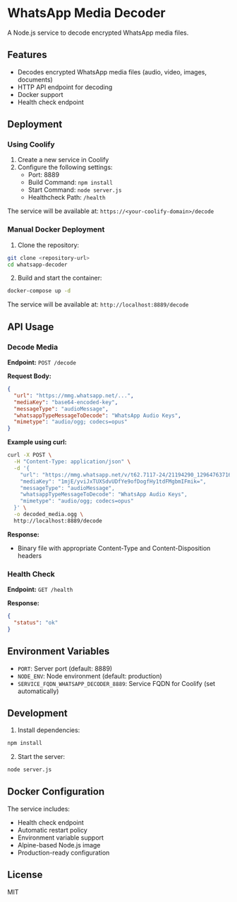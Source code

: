 # WhatsApp Media Decoder

A Node.js service to decode encrypted WhatsApp media files.

## Features

- Decodes encrypted WhatsApp media files (audio, video, images, documents)
- HTTP API endpoint for decoding
- Docker support
- Health check endpoint

## Deployment

### Using Coolify

1. Create a new service in Coolify
2. Configure the following settings:
   - Port: 8889
   - Build Command: `npm install`
   - Start Command: `node server.js`
   - Healthcheck Path: `/health`

The service will be available at: `https://<your-coolify-domain>/decode`

### Manual Docker Deployment

1. Clone the repository:

```bash
git clone <repository-url>
cd whatsapp-decoder
```

2. Build and start the container:

```bash
docker-compose up -d
```

The service will be available at: `http://localhost:8889/decode`

## API Usage

### Decode Media

**Endpoint:** `POST /decode`

**Request Body:**

```json
{
  "url": "https://mmg.whatsapp.net/...",
  "mediaKey": "base64-encoded-key",
  "messageType": "audioMessage",
  "whatsappTypeMessageToDecode": "WhatsApp Audio Keys",
  "mimetype": "audio/ogg; codecs=opus"
}
```

**Example using curl:**

```bash
curl -X POST \
  -H "Content-Type: application/json" \
  -d '{
    "url": "https://mmg.whatsapp.net/v/t62.7117-24/21194290_1296476371623670_179004075373174348_n.enc?ccb=11-4&oh=01_Q5AaIPh0HEsmQYGqXEgvfRKhO_SreEcAzRLpGQJGa4APyiDy&oe=67D5FCF8&_nc_sid=5e03e0",
    "mediaKey": "1mjE/yviJxTUXSdvUDfYe9ofDogfHy1tdFMgbmIFmik=",
    "messageType": "audioMessage",
    "whatsappTypeMessageToDecode": "WhatsApp Audio Keys",
    "mimetype": "audio/ogg; codecs=opus"
  }' \
  -o decoded_media.ogg \
  http://localhost:8889/decode
```

**Response:**

- Binary file with appropriate Content-Type and Content-Disposition headers

### Health Check

**Endpoint:** `GET /health`

**Response:**

```json
{
  "status": "ok"
}
```

## Environment Variables

- `PORT`: Server port (default: 8889)
- `NODE_ENV`: Node environment (default: production)
- `SERVICE_FQDN_WHATSAPP_DECODER_8889`: Service FQDN for Coolify (set automatically)

## Development

1. Install dependencies:

```bash
npm install
```

2. Start the server:

```bash
node server.js
```

## Docker Configuration

The service includes:

- Health check endpoint
- Automatic restart policy
- Environment variable support
- Alpine-based Node.js image
- Production-ready configuration

## License

MIT
